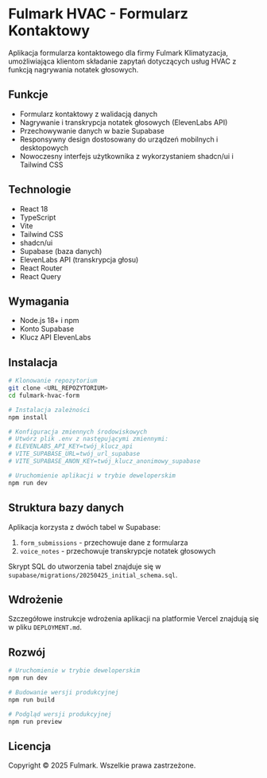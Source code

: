 # Fulmark HVAC - Formularz Kontaktowy

Aplikacja formularza kontaktowego dla firmy Fulmark Klimatyzacja, umożliwiająca klientom składanie zapytań dotyczących usług HVAC z funkcją nagrywania notatek głosowych.

## Funkcje

- Formularz kontaktowy z walidacją danych
- Nagrywanie i transkrypcja notatek głosowych (ElevenLabs API)
- Przechowywanie danych w bazie Supabase
- Responsywny design dostosowany do urządzeń mobilnych i desktopowych
- Nowoczesny interfejs użytkownika z wykorzystaniem shadcn/ui i Tailwind CSS

## Technologie

- React 18
- TypeScript
- Vite
- Tailwind CSS
- shadcn/ui
- Supabase (baza danych)
- ElevenLabs API (transkrypcja głosu)
- React Router
- React Query

## Wymagania

- Node.js 18+ i npm
- Konto Supabase
- Klucz API ElevenLabs

## Instalacja

```bash
# Klonowanie repozytorium
git clone <URL_REPOZYTORIUM>
cd fulmark-hvac-form

# Instalacja zależności
npm install

# Konfiguracja zmiennych środowiskowych
# Utwórz plik .env z następującymi zmiennymi:
# ELEVENLABS_API_KEY=twój_klucz_api
# VITE_SUPABASE_URL=twój_url_supabase
# VITE_SUPABASE_ANON_KEY=twój_klucz_anonimowy_supabase

# Uruchomienie aplikacji w trybie deweloperskim
npm run dev
```

## Struktura bazy danych

Aplikacja korzysta z dwóch tabel w Supabase:

1. `form_submissions` - przechowuje dane z formularza
2. `voice_notes` - przechowuje transkrypcje notatek głosowych

Skrypt SQL do utworzenia tabel znajduje się w `supabase/migrations/20250425_initial_schema.sql`.

## Wdrożenie

Szczegółowe instrukcje wdrożenia aplikacji na platformie Vercel znajdują się w pliku `DEPLOYMENT.md`.

## Rozwój

```bash
# Uruchomienie w trybie deweloperskim
npm run dev

# Budowanie wersji produkcyjnej
npm run build

# Podgląd wersji produkcyjnej
npm run preview
```

## Licencja

Copyright © 2025 Fulmark. Wszelkie prawa zastrzeżone.
